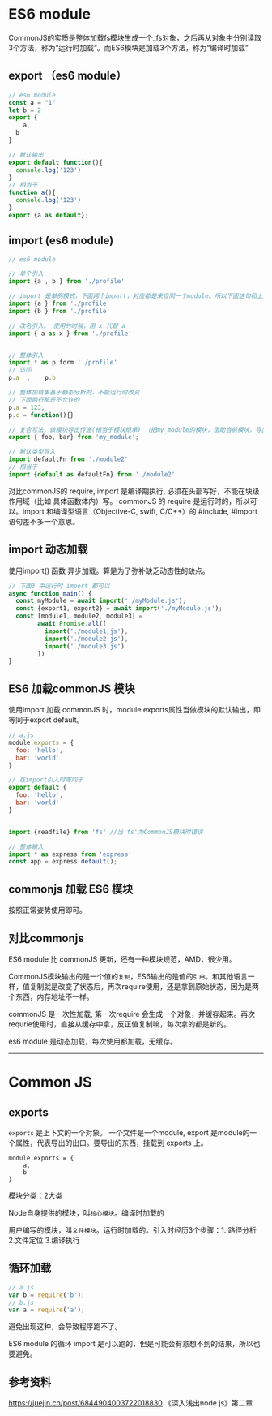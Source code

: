 
# ES6 module
CommonJS的实质是整体加载fs模块生成一个_fs对象，之后再从对象中分别读取3个方法，称为“运行时加载”。而ES6模块是加载3个方法，称为“编译时加载”

## export （es6 module）

```javascript
// es6 module
const a = "1"
let b = 2
export {
	a,
  b
}

// 默认输出
export default function(){
  console.log('123')
}
// 相当于
function a(){
  console.log('123')
}
export {a as default}; 
```

## import (es6 module)

```javascript
// es6 module

// 单个引入
import {a , b } from './profile'

// import 是单例模式，下面两个import，对应都是来自同一个module。所以下面这句和上面等价。
import {a } from './profile'
import {b } from './profile'

// 改名引入。 使用的时候，用 x 代替 a
import { a as x } from './profile'


// 整体引入
import * as p form './profile'
// 访问
p.a  ,    p.b 

// 整体加载事基于静态分析的，不能运行时改变
// 下面两行都是不允许的
p.a = 123;
p.c = function(){}

// 复合写法，做模块导出传递(相当于模块继承) （把my_module的模块，借助当前模块，导出到外面，外面引用当前模块即可使用 foo,bar , 不用引用my_module）
export { foo, bar} from 'my_module';

// 默认类型导入
import defaultFn from './module2'
// 相当于
import {default as defaultFn} from './module2'

```

对比commonJS的 require,  import 是编译期执行, 必须在头部写好，不能在块级作用域（比如 具体函数体内）写。 commonJS  的 require 是运行时的，所以可以。import 和编译型语言（Objective-C, swift, C/C++）的 #include, #import 语句差不多一个意思。

## import 动态加载

使用import() 函数 异步加载。算是为了弥补缺乏动态性的缺点。

```javascript
// 下面3 中运行时 import 都可以
async function main() {
  const myModule = await import('./myModule.js');
  const {export1, export2} = await import('./myModule.js');
  const [module1, module2, module3] = 
        await Promise.all([
          import('./module1,js'),
          import('./module2.js'),
          import('./module3.js')
        ])
}
```



## ES6 加载commonJS  模块

使用import 加载 commonJS 时，module.exports属性当做模块的默认输出，即等同于export default。

```javascript
// a.js
module.exports = {
  foo: 'hello',
  bar: 'world'
}

// 在import引入时等同于
export default {
  foo: 'hello',
  bar: 'world'
}


import {readfile} from 'fs' //当'fs'为CommonJS模块时错误

// 整体输入
import * as express from 'express'
const app = express.default();
```


## commonjs 加载 ES6 模块

按照正常姿势使用即可。



## 对比commonjs

ES6 module 比 commonJS  更新，还有一种模块规范，AMD，很少用。

CommonJS模块输出的是一个值的`复制`，ES6输出的是值的`引用`。和其他语言一样，值复制就是改变了状态后，再次require使用，还是拿到原始状态，因为是两个东西，内存地址不一样。

commonJS 是一次性加载, 第一次require 会生成一个对象，并缓存起来。再次requrie使用时，直接从缓存中拿，反正值复制嘛，每次拿的都是新的。

es6 module 是动态加载，每次使用都加载，无缓存。



----------------

# Common JS

## exports

`exports` 是上下文的一个对象。 一个文件是一个module, export 是module的一个属性，代表导出的出口。要导出的东西，挂载到 exports 上。

```
module.exports = {
	a,
	b
}
```

模块分类：2大类

Node自身提供的模块，叫`核心模块`。编译时加载的

用户编写的模块，叫`文件模块`。运行时加载的。引入时经历3个步骤：1. 路径分析 2.文件定位 3.编译执行

## 循环加载

```javascript
// a.js
var b = require('b');
// b.js
var a = require('a');
```

避免出现这种，会导致程序跑不了。

ES6 module 的循环 import 是可以跑的，但是可能会有意想不到的结果，所以也要避免。




## 参考资料
https://juejin.cn/post/6844904003722018830
《深入浅出node.js》第二章

